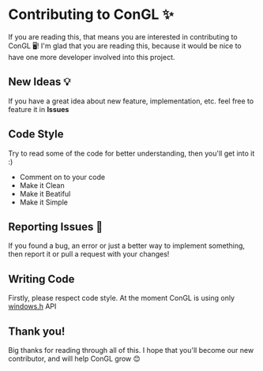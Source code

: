 # Contributing to ConGL ✨

If you are reading this, that means you are interested in contributing to ConGL 🖥! 
I'm glad that you are reading this, because it would be nice to have one more developer involved into this project. 

## New Ideas 💡
If you have a great idea about new feature, implementation, etc. feel free to feature it in **Issues**

## Code Style 
Try to read some of the code for better understanding, then you'll get into it :)
* Comment on to your code
* Make it Clean
* Make it Beatiful
* Make it Simple

## Reporting Issues 📕
If you found a bug, an error or just a better way to implement something, then report it or pull a request with your changes! 

## Writing Code 
Firstly, please respect code style.
At the moment ConGL is using only [windows.h](https://docs.microsoft.com/en-us/windows/console/) API


## Thank you!
Big thanks for reading through all of this. I hope that you'll become our new contributor, and will help ConGL grow 😊